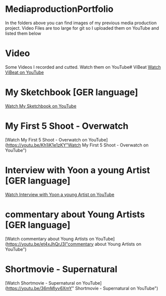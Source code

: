 # MediaproductionPortfolio
In the folders above you can find images of my previous media production project. Video Files are too large for git so I uploaded them on YouTube and listed them below
# Video
Some Videos I recorded and cutted. Watch them on YouTube# ViBeat
[Watch ViBeat on YouTube](https://www.youtube.com/watch?v=t-IYJc8C5qY "Watch ViBeat on YouTube")
# My Sketchbook [GER language]
[Watch My Sketchbook on YouTube](https://www.youtube.com/watch?v=t-IYJc8C5qY "Watch My Sketchbook on YouTube")
# My First 5 Shoot - Overwatch 
[Watch My First 5 Shoot - Overwatch  on YouTube](https://youtu.be/Kh1iK1e1zKY"Watch My First 5 Shoot - Overwatch  on YouTube")
# Interview with Yoon a young Artist [GER language] 
[Watch Interview with Yoon a young Artist on YouTube](https://youtu.be/MwKfhtkjd_c "Watch Interview with Yoon a young Artist on YouTube")
# commentary about Young Artists [GER language]
[Watch commentary about Young Artists on YouTube](https://youtu.be/et4xJhQrJ3I"commentary about Young Artists  on YouTube")
# Shortmovie - Supernatural 
[Watch  Shortmovie - Supernatural on YouTube](https://youtu.be/36mMIyv6XmY" Shortmovie - Supernatural  on YouTube")
